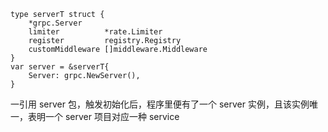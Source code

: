 ```text
type serverT struct {
	*grpc.Server
	limiter          *rate.Limiter
	register         registry.Registry
	customMiddleware []middleware.Middleware
}
var server = &serverT{
	Server: grpc.NewServer(),
}
```

一引用 server 包，触发初始化后，程序里便有了一个 server 实例，且该实例唯一，表明一个 server 项目对应一种 service



